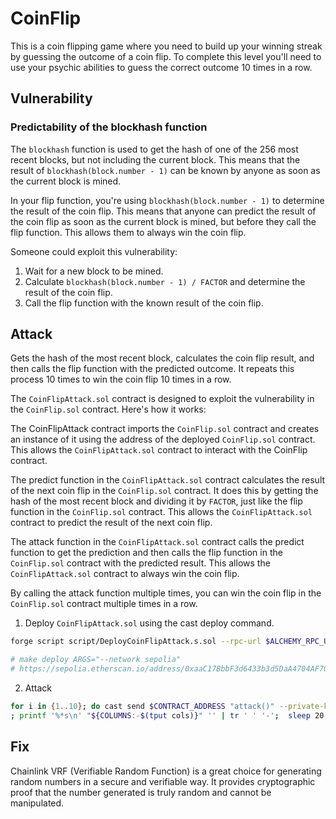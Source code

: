 # CoinFlip

This is a coin flipping game where you need to build up your winning streak by guessing the outcome of a coin flip. To complete this level you'll need to use your psychic abilities to guess the correct outcome 10 times in a row.

## Vulnerability

### Predictability of the blockhash function

The `blockhash` function is used to get the hash of one of the 256 most recent blocks, but not including the current block. This means that the result of `blockhash(block.number - 1)` can be known by anyone as soon as the current block is mined.

In your flip function, you're using `blockhash(block.number - 1)` to determine the result of the coin flip. This means that anyone can predict the result of the coin flip as soon as the current block is mined, but before they call the flip function. This allows them to always win the coin flip.

Someone could exploit this vulnerability:

1. Wait for a new block to be mined.
2. Calculate `blockhash(block.number - 1) / FACTOR` and determine the result of the coin flip.
3. Call the flip function with the known result of the coin flip.

## Attack

Gets the hash of the most recent block, calculates the coin flip result, and then calls the flip function with the predicted outcome. It repeats this process 10 times to win the coin flip 10 times in a row.

The `CoinFlipAttack.sol` contract is designed to exploit the vulnerability in the `CoinFlip.sol` contract. Here's how it works:

The CoinFlipAttack contract imports the `CoinFlip.sol` contract and creates an instance of it using the address of the deployed `CoinFlip.sol` contract. This allows the `CoinFlipAttack.sol` contract to interact with the CoinFlip contract.

The predict function in the `CoinFlipAttack.sol` contract calculates the result of the next coin flip in the `CoinFlip.sol` contract. It does this by getting the hash of the most recent block and dividing it by `FACTOR`, just like the flip function in the `CoinFlip.sol` contract. This allows the `CoinFlipAttack.sol` contract to predict the result of the next coin flip.

The attack function in the `CoinFlipAttack.sol` contract calls the predict function to get the prediction and then calls the flip function in the `CoinFlip.sol` contract with the predicted result. This allows the `CoinFlipAttack.sol` contract to always win the coin flip.

By calling the attack function multiple times, you can win the coin flip in the `CoinFlip.sol` contract multiple times in a row.

1. Deploy `CoinFlipAttack.sol` using the cast deploy command.

```bash
forge script script/DeployCoinFlipAttack.s.sol --rpc-url $ALCHEMY_RPC_URL --private-key $PRIVATE_KEY --broadcast --verify --etherscan-api-key $ETHERSCAN_API_KEY -vvvv --legacy

# make deploy ARGS="--network sepolia"
# https://sepolia.etherscan.io/address/0xaaC17BbbF3d6433b3d5DaA4704AF703D96F3F726
```

2. Attack

```bash
for i in {1..10}; do cast send $CONTRACT_ADDRESS "attack()" --private-key $PRIVATE_KEY --rpc-url $ALCHEMY_RPC_URL --legacy;
; printf '%*s\n' "${COLUMNS:-$(tput cols)}" '' | tr ' ' '-';  sleep 20; done
```

## Fix

Chainlink VRF (Verifiable Random Function) is a great choice for generating random numbers in a secure and verifiable way. It provides cryptographic proof that the number generated is truly random and cannot be manipulated.

